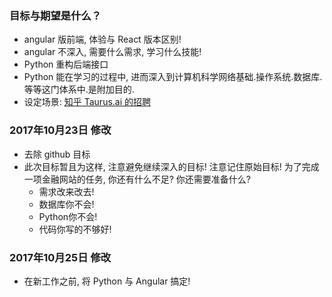 ### 目标与期望是什么？

* angular 版前端, 体验与 React 版本区别!
* angular 不深入, 需要什么需求, 学习什么技能!
* Python 重构后端接口
* Python 能在学习的过程中, 进而深入到计算机科学网络基础.操作系统.数据库.等等这门体系中.是附加目的.  
* 设定场景: [知乎 Taurus.ai 的招聘](https://zhuanlan.zhihu.com/p/30238398?utm_source=wechat_session&utm_medium=social)



### 2017年10月23日 修改

* 去除 github 目标
* 此次目标暂且为这样, 注意避免继续深入的目标! 注意记住原始目标!
	为了完成一项金融网站的任务, 你还有什么不足? 你还需要准备什么?  
	- 需求改来改去!
	- 数据库你不会!
	- Python你不会!
	- 代码你写的不够好!

### 2017年10月25日 修改

* 在新工作之前, 将 Python 与 Angular 搞定!
